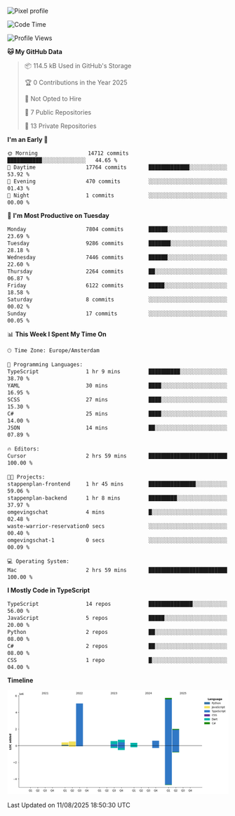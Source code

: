 ![Pixel profile](https://pixel-profile.vercel.app/api/github-stats?username=Atchferox&screen_effect=true&theme=rainbow
)


<!--START_SECTION:waka-->
![Code Time](http://img.shields.io/badge/Code%20Time-719%20hrs%2036%20mins-blue)

![Profile Views](http://img.shields.io/badge/Profile%20Views-0-blue)

**🐱 My GitHub Data** 

> 📦 114.5 kB Used in GitHub's Storage 
 > 
> 🏆 0 Contributions in the Year 2025
 > 
> 🚫 Not Opted to Hire
 > 
> 📜 7 Public Repositories 
 > 
> 🔑 13 Private Repositories 
 > 
**I'm an Early 🐤** 

```text
🌞 Morning                14712 commits       ███████████░░░░░░░░░░░░░░   44.65 % 
🌆 Daytime                17764 commits       █████████████░░░░░░░░░░░░   53.92 % 
🌃 Evening                470 commits         ░░░░░░░░░░░░░░░░░░░░░░░░░   01.43 % 
🌙 Night                  1 commits           ░░░░░░░░░░░░░░░░░░░░░░░░░   00.00 % 
```
📅 **I'm Most Productive on Tuesday** 

```text
Monday                   7804 commits        ██████░░░░░░░░░░░░░░░░░░░   23.69 % 
Tuesday                  9286 commits        ███████░░░░░░░░░░░░░░░░░░   28.18 % 
Wednesday                7446 commits        ██████░░░░░░░░░░░░░░░░░░░   22.60 % 
Thursday                 2264 commits        ██░░░░░░░░░░░░░░░░░░░░░░░   06.87 % 
Friday                   6122 commits        █████░░░░░░░░░░░░░░░░░░░░   18.58 % 
Saturday                 8 commits           ░░░░░░░░░░░░░░░░░░░░░░░░░   00.02 % 
Sunday                   17 commits          ░░░░░░░░░░░░░░░░░░░░░░░░░   00.05 % 
```


📊 **This Week I Spent My Time On** 

```text
🕑︎ Time Zone: Europe/Amsterdam

💬 Programming Languages: 
TypeScript               1 hr 9 mins         ██████████░░░░░░░░░░░░░░░   38.70 % 
YAML                     30 mins             ████░░░░░░░░░░░░░░░░░░░░░   16.95 % 
SCSS                     27 mins             ████░░░░░░░░░░░░░░░░░░░░░   15.30 % 
C#                       25 mins             ████░░░░░░░░░░░░░░░░░░░░░   14.00 % 
JSON                     14 mins             ██░░░░░░░░░░░░░░░░░░░░░░░   07.89 % 

🔥 Editors: 
Cursor                   2 hrs 59 mins       █████████████████████████   100.00 % 

🐱‍💻 Projects: 
stappenplan-frontend     1 hr 45 mins        ███████████████░░░░░░░░░░   59.06 % 
stappenplan-backend      1 hr 8 mins         █████████░░░░░░░░░░░░░░░░   37.97 % 
omgevingschat            4 mins              █░░░░░░░░░░░░░░░░░░░░░░░░   02.48 % 
waste-warrior-reservation0 secs              ░░░░░░░░░░░░░░░░░░░░░░░░░   00.40 % 
omgevingschat-1          0 secs              ░░░░░░░░░░░░░░░░░░░░░░░░░   00.09 % 

💻 Operating System: 
Mac                      2 hrs 59 mins       █████████████████████████   100.00 % 
```

**I Mostly Code in TypeScript** 

```text
TypeScript               14 repos            ██████████████░░░░░░░░░░░   56.00 % 
JavaScript               5 repos             █████░░░░░░░░░░░░░░░░░░░░   20.00 % 
Python                   2 repos             ██░░░░░░░░░░░░░░░░░░░░░░░   08.00 % 
C#                       2 repos             ██░░░░░░░░░░░░░░░░░░░░░░░   08.00 % 
CSS                      1 repo              █░░░░░░░░░░░░░░░░░░░░░░░░   04.00 % 
```



**Timeline**

![Lines of Code chart](https://raw.githubusercontent.com/Atchferox/Atchferox/main/assets/bar_graph.png)


 Last Updated on 11/08/2025 18:50:30 UTC
<!--END_SECTION:waka-->
